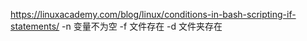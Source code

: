 https://linuxacademy.com/blog/linux/conditions-in-bash-scripting-if-statements/
-n 变量不为空
-f 文件存在
-d 文件夹存在
